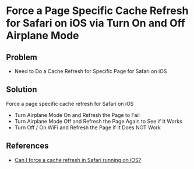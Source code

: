 # Force a Page Specific Cache Refresh for Safari on iOS via Turn On and Off Airplane Mode

## Problem
* Need to Do a Cache Refresh for Specific Page for Safari on iOS

## Solution
Force a page specific cache refresh for Safari on iOS

* Turn Airplane Mode On and Refresh the Page to Fail
* Turn Airplane Mode Off and Refresh the Page Again to See if It Works
* Turn Off / On WiFi and Refresh the Page if It Does NOT Work

## References
* [Can I force a cache refresh in Safari running on iOS?](https://apple.stackexchange.com/questions/74797/can-i-force-a-cache-refresh-in-safari-running-on-ios)
